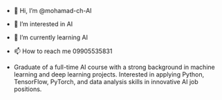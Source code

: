 - 👋 Hi, I’m @mohamad-ch-AI
- 👀 I’m interested in AI
- 🌱 I’m currently learning AI
- 📫 How to reach me 09905535831

- Graduate of a full-time AI course with a strong background in machine learning and deep learning projects. Interested in applying Python, TensorFlow, PyTorch, and data analysis skills in innovative AI job positions.


<!---
mohamad-ch-AI/mohamad-ch-AI is a ✨ special ✨ repository because its `README.md` (this file) appears on your GitHub profile.
You can click the Preview link to take a look at your changes.
--->

